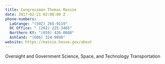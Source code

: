 ```yaml
---
title: Congressman Thomas Massie
date: 2017-02-21 02:08:00 Z
phone-numbers:
  LaGrange: "(502) 265-9119"
  DC Office: " (202) 225-3465"
  Northern KY: "(859) 426-0080"
  Ashland: "(606) 324-9898"
website: https://massie.house.gov/about
---
```


Oversight and Government
Science, Space, and Technology
Transportation